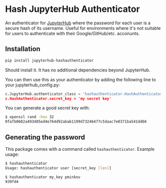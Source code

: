 # Hash JupyterHub Authenticator

An authenticator for [JupyterHub](https://jupyterhub.readthedocs.io/en/latest/) where the password for each user is a secure hash of its username. Useful for environments where it's not suitable for users to authenticate with their Google/GitHub/etc. acconunts.

## Installation

```bash
pip install jupyterhub-hashauthenticator
```

Should install it. It has no additional dependencies beyond JupyterHub.

You can then use this as your authenticator by adding the following line to your jupyterhub_config.py:

```python
c.JupyterHub.authenticator_class = 'hashauthenticator.HashAuthenticator
c.HashAuthenticator.secret_key = 'my secret key'
```

You can generate a good secret key with:
```bash
$ openssl rand -hex 32
0fafb0682a493485ed4e764d92abab1199d73246477c5daac7e0371ba541dd66
```

## Generating the password

This package comes with a command called `hashauthenticator`. Example usage:

```bash
$ hashauthenticator
Usage: hashauthenticator user [secret_key [len]]

$ hashauthenticator my_key pminkov
939fd4
```
